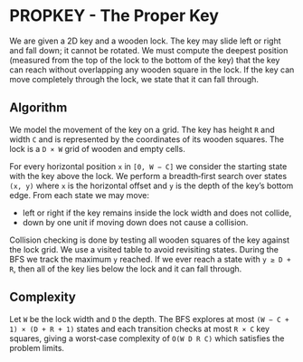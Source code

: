 # PROPKEY - The Proper Key

We are given a 2D key and a wooden lock.  The key may slide left or right and
fall down; it cannot be rotated.  We must compute the deepest position (measured
from the top of the lock to the bottom of the key) that the key can reach without
overlapping any wooden square in the lock.  If the key can move completely
through the lock, we state that it can fall through.

## Algorithm

We model the movement of the key on a grid.  The key has height `R` and width
`C` and is represented by the coordinates of its wooden squares.  The lock is a
`D × W` grid of wooden and empty cells.

For every horizontal position `x` in `[0, W − C]` we consider the starting state
with the key above the lock.  We perform a breadth‑first search over states
`(x, y)` where `x` is the horizontal offset and `y` is the depth of the key’s
bottom edge.  From each state we may move:

- left or right if the key remains inside the lock width and does not collide,
- down by one unit if moving down does not cause a collision.

Collision checking is done by testing all wooden squares of the key against the
lock grid.  We use a visited table to avoid revisiting states.  During the BFS we
track the maximum `y` reached.  If we ever reach a state with `y ≥ D + R`, then
all of the key lies below the lock and it can fall through.

## Complexity

Let `W` be the lock width and `D` the depth.  The BFS explores at most
`(W − C + 1) × (D + R + 1)` states and each transition checks at most `R × C`
key squares, giving a worst‑case complexity of `O(W D R C)` which satisfies the
problem limits.

